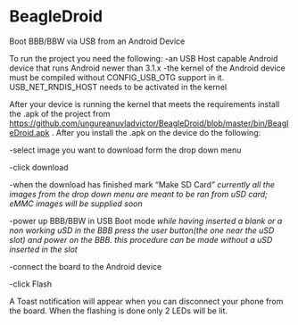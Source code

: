 BeagleDroid
===========

Boot BBB/BBW via USB from an Android Device

To run the project you need the following:
-an USB Host capable Android device that runs Android newer than 3.1.x
-the kernel of the Android device must be compiled without CONFIG_USB_OTG support in it. USB_NET_RNDIS_HOST needs to be activated in the kernel

After your device is running the kernel that meets the requirements install the .apk of the project from https://github.com/ungureanuvladvictor/BeagleDroid/blob/master/bin/BeagleDroid.apk . After you install the .apk on the device do the following:

-select image you want to download form the drop down menu

-click download

-when the download has finished mark “Make SD Card” *currently all the images from the drop down menu are meant to be ran from uSD card; eMMC images will be supplied soon*

-power up BBB/BBW in USB Boot mode *while having inserted a blank or a non working uSD in the BBB press the user button(the one near the uSD slot) and power on the BBB. this procedure can be made without a uSD inserted in the slot*

-connect the board to the Android device

-click Flash

A Toast notification will appear when you can disconnect your phone from the board. When the flashing is done only 2 LEDs will be lit.
